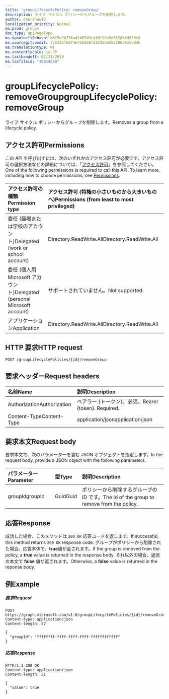 ```yaml
---
title: 'groupLifecyclePolicy: removeGroup'
description: ライフ サイクル ポリシーからグループを削除します。
author: dkershaw10
localization_priority: Normal
ms.prod: groups
doc_type: apiPageType
ms.openlocfilehash: b6f5e7b736ad1467d9cdf0f20e9d5626b6d950c8
ms.sourcegitcommit: 2c62457e57467b8d50f21b255b553106a9a5d8d6
ms.translationtype: MT
ms.contentlocale: ja-JP
ms.lasthandoff: 07/31/2019
ms.locfileid: "36014558"
---
```

# <a name="grouplifecyclepolicy-removegroup"></a><span data-ttu-id="5d802-103">groupLifecyclePolicy: removeGroup</span><span class="sxs-lookup"><span data-stu-id="5d802-103">groupLifecyclePolicy: removeGroup</span></span>

<span data-ttu-id="5d802-104">ライフ サイクル ポリシーからグループを削除します。</span><span class="sxs-lookup"><span data-stu-id="5d802-104">Removes a group from a lifecycle policy.</span></span>

## <a name="permissions"></a><span data-ttu-id="5d802-105">アクセス許可</span><span class="sxs-lookup"><span data-stu-id="5d802-105">Permissions</span></span>

<span data-ttu-id="5d802-p101">この API を呼び出すには、次のいずれかのアクセス許可が必要です。アクセス許可の選択方法などの詳細については、「[アクセス許可](/graph/permissions-reference)」を参照してください。</span><span class="sxs-lookup"><span data-stu-id="5d802-p101">One of the following permissions is required to call this API. To learn more, including how to choose permissions, see [Permissions](/graph/permissions-reference).</span></span>

|<span data-ttu-id="5d802-108">アクセス許可の種類</span><span class="sxs-lookup"><span data-stu-id="5d802-108">Permission type</span></span>      | <span data-ttu-id="5d802-109">アクセス許可 (特権の小さいものから大きいものへ)</span><span class="sxs-lookup"><span data-stu-id="5d802-109">Permissions (from least to most privileged)</span></span>              |
|:--------------------|:---------------------------------------------------------|
|<span data-ttu-id="5d802-110">委任 (職場または学校のアカウント)</span><span class="sxs-lookup"><span data-stu-id="5d802-110">Delegated (work or school account)</span></span> | <span data-ttu-id="5d802-111">Directory.ReadWrite.All</span><span class="sxs-lookup"><span data-stu-id="5d802-111">Directory.ReadWrite.All</span></span>    |
|<span data-ttu-id="5d802-112">委任 (個人用 Microsoft アカウント)</span><span class="sxs-lookup"><span data-stu-id="5d802-112">Delegated (personal Microsoft account)</span></span> | <span data-ttu-id="5d802-113">サポートされていません。</span><span class="sxs-lookup"><span data-stu-id="5d802-113">Not supported.</span></span>    |
|<span data-ttu-id="5d802-114">アプリケーション</span><span class="sxs-lookup"><span data-stu-id="5d802-114">Application</span></span> | <span data-ttu-id="5d802-115">Directory.ReadWrite.All</span><span class="sxs-lookup"><span data-stu-id="5d802-115">Directory.ReadWrite.All</span></span> |

## <a name="http-request"></a><span data-ttu-id="5d802-116">HTTP 要求</span><span class="sxs-lookup"><span data-stu-id="5d802-116">HTTP request</span></span>
<!-- { "blockType": "ignored" } -->
```http
POST /groupLifecyclePolicies/{id}/removeGroup
```

## <a name="request-headers"></a><span data-ttu-id="5d802-117">要求ヘッダー</span><span class="sxs-lookup"><span data-stu-id="5d802-117">Request headers</span></span>

| <span data-ttu-id="5d802-118">名前</span><span class="sxs-lookup"><span data-stu-id="5d802-118">Name</span></span> | <span data-ttu-id="5d802-119">説明</span><span class="sxs-lookup"><span data-stu-id="5d802-119">Description</span></span> |
|:---------------|:----------|
| <span data-ttu-id="5d802-120">Authorization</span><span class="sxs-lookup"><span data-stu-id="5d802-120">Authorization</span></span> | <span data-ttu-id="5d802-p102">ベアラー {トークン}。必須。</span><span class="sxs-lookup"><span data-stu-id="5d802-p102">Bearer {token}. Required.</span></span> |
| <span data-ttu-id="5d802-123">Content-Type</span><span class="sxs-lookup"><span data-stu-id="5d802-123">Content-Type</span></span>  | <span data-ttu-id="5d802-124">application/json</span><span class="sxs-lookup"><span data-stu-id="5d802-124">application/json</span></span> |

## <a name="request-body"></a><span data-ttu-id="5d802-125">要求本文</span><span class="sxs-lookup"><span data-stu-id="5d802-125">Request body</span></span>
<span data-ttu-id="5d802-126">要求本文で、次のパラメーターを含む JSON オブジェクトを指定します。</span><span class="sxs-lookup"><span data-stu-id="5d802-126">In the request body, provide a JSON object with the following parameters.</span></span>

| <span data-ttu-id="5d802-127">パラメーター</span><span class="sxs-lookup"><span data-stu-id="5d802-127">Parameter</span></span> | <span data-ttu-id="5d802-128">型</span><span class="sxs-lookup"><span data-stu-id="5d802-128">Type</span></span> | <span data-ttu-id="5d802-129">説明</span><span class="sxs-lookup"><span data-stu-id="5d802-129">Description</span></span> |
|:---------------|:--------|:----------|
|<span data-ttu-id="5d802-130">groupId</span><span class="sxs-lookup"><span data-stu-id="5d802-130">groupId</span></span>|<span data-ttu-id="5d802-131">Guid</span><span class="sxs-lookup"><span data-stu-id="5d802-131">Guid</span></span>| <span data-ttu-id="5d802-132">ポリシーから削除するグループの ID です。</span><span class="sxs-lookup"><span data-stu-id="5d802-132">The id of the group to remove from the policy.</span></span>|

## <a name="response"></a><span data-ttu-id="5d802-133">応答</span><span class="sxs-lookup"><span data-stu-id="5d802-133">Response</span></span>

<span data-ttu-id="5d802-134">成功した場合、このメソッドは `200 OK` 応答コードを返します。</span><span class="sxs-lookup"><span data-stu-id="5d802-134">If successful, this method returns `200 OK` response code.</span></span> <span data-ttu-id="5d802-135">グループがポリシーから削除された場合、応答本体で、**true**値が返されます。</span><span class="sxs-lookup"><span data-stu-id="5d802-135">If the group is removed from the policy, a **true** value is returned in the response body.</span></span> <span data-ttu-id="5d802-136">それ以外の場合、返信の本文で **false** 値が返されます。</span><span class="sxs-lookup"><span data-stu-id="5d802-136">Otherwise, a **false** value is returned in the reponse body.</span></span>

## <a name="example"></a><span data-ttu-id="5d802-137">例</span><span class="sxs-lookup"><span data-stu-id="5d802-137">Example</span></span>

##### <a name="request"></a><span data-ttu-id="5d802-138">要求</span><span class="sxs-lookup"><span data-stu-id="5d802-138">Request</span></span>

<!-- {
  "blockType": "ignored",
  "name": "grouplifecyclepolicy_removegroup"
} -->
```http
POST https://graph.microsoft.com/v1.0/groupLifecyclePolicies/{id}/removeGroup
Content-type: application/json
Content-length: 57

{
  "groupId": "ffffffff-ffff-ffff-ffff-ffffffffffff"
}
```

##### <a name="response"></a><span data-ttu-id="5d802-139">応答</span><span class="sxs-lookup"><span data-stu-id="5d802-139">Response</span></span>
<!-- { "blockType": "ignored" } -->

```http
HTTP/1.1 200 OK
Content-type: application/json
Content-length: 21

{
  "value": true
}
```

<!-- uuid: 8fcb5dbc-d5aa-4681-8e31-b001d5168d79
2015-10-25 14:57:30 UTC -->
<!-- {
  "type": "#page.annotation",
  "description": "groupLifecyclePolicy: removegroup",
  "keywords": "",
  "section": "documentation",
  "tocPath": ""
}-->
